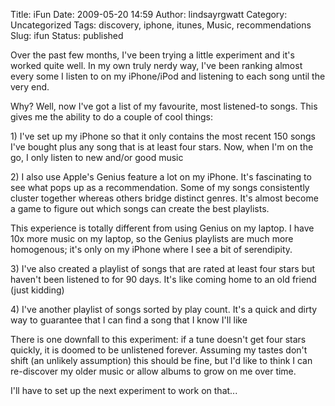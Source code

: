Title: iFun
Date: 2009-05-20 14:59
Author: lindsayrgwatt
Category: Uncategorized
Tags: discovery, iphone, itunes, Music, recommendations
Slug: ifun
Status: published

Over the past few months, I've been trying a little experiment and it's worked quite well. In my own truly nerdy way, I've been ranking almost every some I listen to on my iPhone/iPod and listening to each song until the very end.

Why? Well, now I've got a list of my favourite, most listened-to songs. This gives me the ability to do a couple of cool things:

1\) I've set up my iPhone so that it only contains the most recent 150 songs I've bought plus any song that is at least four stars. Now, when I'm on the go, I only listen to new and/or good music

2\) I also use Apple's Genius feature a lot on my iPhone. It's fascinating to see what pops up as a recommendation. Some of my songs consistently cluster together whereas others bridge distinct genres. It's almost become a game to figure out which songs can create the best playlists.

This experience is totally different from using Genius on my laptop. I have 10x more music on my laptop, so the Genius playlists are much more homogenous; it's only on my iPhone where I see a bit of serendipity.

3\) I've also created a playlist of songs that are rated at least four stars but haven't been listened to for 90 days. It's like coming home to an old friend (just kidding)

4\) I've another playlist of songs sorted by play count. It's a quick and dirty way to guarantee that I can find a song that I know I'll like

There is one downfall to this experiment: if a tune doesn't get four stars quickly, it is doomed to be unlistened forever. Assuming my tastes don't shift (an unlikely assumption) this should be fine, but I'd like to think I can re-discover my older music or allow albums to grow on me over time.

I'll have to set up the next experiment to work on that...
